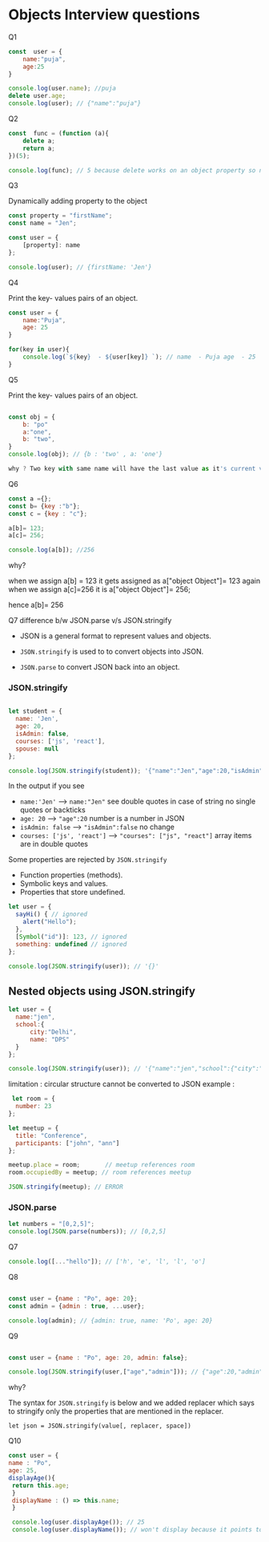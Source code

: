 
# Objects Interview questions

Q1

```javascript
const  user = {
    name:"puja",
    age:25
}

console.log(user.name); //puja
delete user.age;
console.log(user); // {"name":"puja"}

```

Q2

```javascript
const  func = (function (a){
    delete a;
    return a;
})(5);

console.log(func); // 5 because delete works on an object property so nothing will get deleted

```

Q3

Dynamically adding property to the object 

```javascript
const property = "firstName";
const name = "Jen";

const user = {
    [property]: name
};

console.log(user); // {firstName: 'Jen'}

```

Q4

Print the key- values pairs of an object.

```javascript
const user = {
    name:"Puja",
    age: 25
}

for(key in user){
    console.log(`${key}  - ${user[key]} `); // name  - Puja age  - 25 
}

```

Q5

Print the key- values pairs of an object.

```javascript

const obj = {
    b: "po"
    a:"one",
    b: "two",  
}
console.log(obj); // {b : 'two' , a: 'one'}

why ? Two key with same name will have the last value as it's current value

```

Q6

```javascript
const a ={};
const b= {key :"b"};
const c = {key : "c"};

a[b]= 123;
a[c]= 256;

console.log(a[b]); //256

```

why?

 when we assign a[b] = 123 it gets assigned as a["object Object"]= 123 again when we assign
 a[c]=256 it is a["object Object"]= 256;

 hence a[b]= 256


Q7 difference b/w JSON.parse v/s JSON.stringify

- JSON is a general format to represent values and objects.

- ```JSON.stringify``` is used to to convert objects into JSON.

- ```JSON.parse``` to convert JSON back into an object.

### JSON.stringify

```javascript

let student = {
  name: 'Jen',
  age: 20,
  isAdmin: false,
  courses: ['js', 'react'],
  spouse: null
};

console.log(JSON.stringify(student)); '{"name":"Jen","age":20,"isAdmin":false,"courses":["js","react"],"spouse":null}'
```

In the output if you see

- ```name:'Jen'``` --> ```name:"Jen"``` see double quotes in case of string no single quotes or backticks
- ```age: 20``` --> ```"age":20``` number is a number in JSON
- ```isAdmin: false``` --> ```"isAdmin":false``` no change
- ```courses: ['js', 'react']``` --> ```"courses": ["js", "react"]``` array items are in double quotes

Some properties are rejected by ```JSON.stringify```

- Function properties (methods).
- Symbolic keys and values.
- Properties that store undefined.


```javascript
let user = {
  sayHi() { // ignored
    alert("Hello");
  },
  [Symbol("id")]: 123, // ignored
  something: undefined // ignored
};

console.log(JSON.stringify(user)); // '{}'
```

## Nested objects using JSON.stringify

```javascript
let user = {
  name:"jen",
  school:{
      city:"Delhi",
      name: "DPS"
  }
};

console.log(JSON.stringify(user)); // '{"name":"jen","school":{"city":"Delhi","name":"DPS"}}
```

limitation : circular structure cannot be converted to JSON
 example :  

```javascript
 let room = {
  number: 23
};

let meetup = {
  title: "Conference",
  participants: ["john", "ann"]
};

meetup.place = room;       // meetup references room
room.occupiedBy = meetup; // room references meetup

JSON.stringify(meetup); // ERROR
```

### JSON.parse


```javascript
let numbers = "[0,2,5]";
console.log(JSON.parse(numbers)); // [0,2,5]

```

Q7

```javascript
console.log([..."hello"]); // ['h', 'e', 'l', 'l', 'o']

```

Q8

```javascript

const user = {name : "Po", age: 20};
const admin = {admin : true, ...user};

console.log(admin); // {admin: true, name: 'Po', age: 20}
```

Q9

```javascript

const user = {name : "Po", age: 20, admin: false};

console.log(JSON.stringify(user,["age","admin"])); // {"age":20,"admin":false}

```

why? 

The syntax for ```JSON.stringify``` is below and we added replacer which says to stringify only the properties that are mentioned in the replacer.

```let json = JSON.stringify(value[, replacer, space])```



Q10

```javascript
const user = {
name : "Po", 
age: 25,
displayAge(){
 return this.age;
 }
 displayName : () => this.name;
 }

 console.log(user.displayAge()); // 25
 console.log(user.displayName()); // won't display because it points to window object
```










